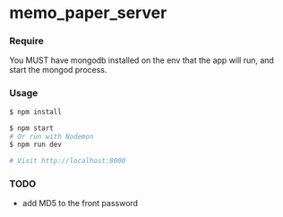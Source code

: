 # memo_paper_server

### Require
You MUST have mongodb installed on the env that the app will run, and start the mongod process.

### Usage

```sh
$ npm install
```

```sh
$ npm start
# Or run with Nodemon
$ npm run dev

# Visit http://localhost:8000
```

### TODO

- add MD5 to the front password
